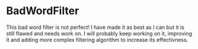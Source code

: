 # BadWordFilter
This bad word filter is not perfect! I have made it as best as I can but it is still flawed and needs work on. I will probably keep working on it, improving it and adding more complex filtering algorithm to increase its effectivness.

